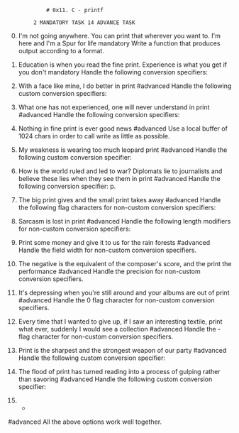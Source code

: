 				# 0x11. C - printf

			2 MANDATORY TASK 14 ADVANCE TASK

0. I'm not going anywhere. You can print that wherever you want to. I'm here and I'm a Spur for life
mandatory
Write a function that produces output according to a format.


1. Education is when you read the fine print. Experience is what you get if you don't
mandatory
Handle the following conversion specifiers:


2. With a face like mine, I do better in print
#advanced
Handle the following custom conversion specifiers:


3. What one has not experienced, one will never understand in print
#advanced
Handle the following conversion specifiers:


4. Nothing in fine print is ever good news
#advanced
Use a local buffer of 1024 chars in order to call write as little as possible.


5. My weakness is wearing too much leopard print
#advanced
Handle the following custom conversion specifier:


6. How is the world ruled and led to war? Diplomats lie to journalists and believe these lies when they see them in print
#advanced
Handle the following conversion specifier: p.


7. The big print gives and the small print takes away
#advanced
Handle the following flag characters for non-custom conversion specifiers:


8. Sarcasm is lost in print
#advanced
Handle the following length modifiers for non-custom conversion specifiers:


9. Print some money and give it to us for the rain forests
#advanced
Handle the field width for non-custom conversion specifiers.


10. The negative is the equivalent of the composer's score, and the print the performance
#advanced
Handle the precision for non-custom conversion specifiers.


11. It's depressing when you're still around and your albums are out of print
#advanced
Handle the 0 flag character for non-custom conversion specifiers.


12. Every time that I wanted to give up, if I saw an interesting textile, print what ever, suddenly I would see a collection
#advanced
Handle the - flag character for non-custom conversion specifiers.


13. Print is the sharpest and the strongest weapon of our party
#advanced
Handle the following custom conversion specifier:


14. The flood of print has turned reading into a process of gulping rather than savoring
#advanced
Handle the following custom conversion specifier:


15. *
#advanced
All the above options work well together.

